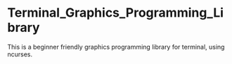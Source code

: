 # Terminal_Graphics_Programming_Library
This is a beginner friendly graphics programming library for terminal, using ncurses.

